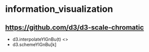 # information_visualization


## https://github.com/d3/d3-scale-chromatic

* d3.interpolateYlGnBu(t) <>
* d3.schemeYlGnBu[k]
